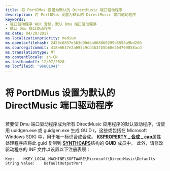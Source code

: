 ```yaml
---
title: 将 PortDMus 设置为默认的 DirectMusic 端口驱动程序
description: 将 PortDMus 设置为默认的 DirectMusic 端口驱动程序
keywords:
- 端口驱动程序 WDK 音频，默认 Dmu 端口驱动程序
- 默认 Dmu 端口驱动程序
ms.date: 04/20/2017
ms.localizationpriority: medium
ms.openlocfilehash: 2459c6857e363d90dea668860299b5558a9bd280
ms.sourcegitcommit: 418e6617e2a695c9cb4b37b5b60e264760858acd
ms.translationtype: MT
ms.contentlocale: zh-CN
ms.lasthandoff: 12/07/2020
ms.locfileid: "96801041"
---
```

# <a name="making-portdmus-the-default-directmusic-port-driver"></a>将 PortDMus 设置为默认的 DirectMusic 端口驱动程序


## <span id="making_portdmus_the_default_directmusic_port_driver"></span><span id="MAKING_PORTDMUS_THE_DEFAULT_DIRECTMUSIC_PORT_DRIVER"></span>


若要使 Dmu 端口驱动程序成为所有 DirectMusic 应用程序的默认驱动程序，请使用 uuidgen.exe 或 guidgen.exe 生成 GUID (，这些或包括在 Microsoft Windows SDK) 中，用于唯一标识合成合成。 [**KSPROPERTY \_ 合成 \_ cap**](/previous-versions/ff537389(v=vs.85))属性处理程序应将此 guid 复制到 [**SYNTHCAPS**](/windows-hardware/drivers/ddi/dmusprop/ns-dmusprop-_synthcaps)结构的 **GUID** 成员中。 此外，请修改驱动程序的 INF 文件以设置以下注册表项：

```inf
Key:    HKEY_LOCAL_MACHINE\SOFTWARE\Microsoft\DirectMusic\Defaults
String Value:    DefaultOutputPort
```
